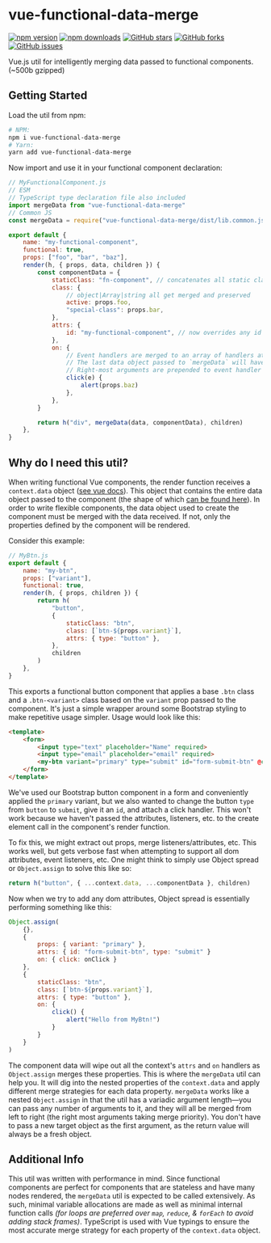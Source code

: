 # vue-functional-data-merge

[![npm version](https://badge.fury.io/js/vue-functional-data-merge.svg)](https://badge.fury.io/js/vue-functional-data-merge)
[![npm downloads](https://img.shields.io/npm/dt/vue-functional-data-merge.svg)](https://www.npmjs.com/package/vue-functional-data-merge)
[![GitHub stars](https://img.shields.io/github/stars/alexsasharegan/vue-functional-data-merge.svg)](https://github.com/alexsasharegan/vue-functional-data-merge/stargazers)
[![GitHub forks](https://img.shields.io/github/forks/alexsasharegan/vue-functional-data-merge.svg)](https://github.com/alexsasharegan/vue-functional-data-merge/network)
[![GitHub issues](https://img.shields.io/github/issues/alexsasharegan/vue-functional-data-merge.svg)](https://github.com/alexsasharegan/vue-functional-data-merge/issues)

Vue.js util for intelligently merging data passed to functional components. (~500b gzipped)

## Getting Started

Load the util from npm:

```sh
# NPM:
npm i vue-functional-data-merge
# Yarn:
yarn add vue-functional-data-merge
```

Now import and use it in your functional component declaration:

```js
// MyFunctionalComponent.js
// ESM
// TypeScript type declaration file also included
import mergeData from "vue-functional-data-merge"
// Common JS
const mergeData = require("vue-functional-data-merge/dist/lib.common.js")

export default {
	name: "my-functional-component",
	functional: true,
	props: ["foo", "bar", "baz"],
	render(h, { props, data, children }) {
		const componentData = {
			staticClass: "fn-component", // concatenates all static classes
			class: {
				// object|Array|string all get merged and preserved
				active: props.foo,
				"special-class": props.bar,
			},
			attrs: {
				id: "my-functional-component", // now overrides any id placed on the component
			},
			on: {
				// Event handlers are merged to an array of handlers at each event.
				// The last data object passed to `mergeData` will have it's event handlers called first.
				// Right-most arguments are prepended to event handler array.
				click(e) {
					alert(props.baz)
				},
			},
		}

		return h("div", mergeData(data, componentData), children)
	},
}
```

## Why do I need this util?

When writing functional Vue components, the render function receives a `context.data` object
([see vue docs](https://vuejs.org/v2/guide/render-function.html#Functional-Components)). This object that contains the
entire data object passed to the component (the shape of which
[can be found here](https://vuejs.org/v2/guide/render-function.html#The-Data-Object-In-Depth)). In order to write
flexible components, the data object used to create the component must be merged with the data received. If not, only
the properties defined by the component will be rendered.

Consider this example:

```js
// MyBtn.js
export default {
	name: "my-btn",
	props: ["variant"],
	functional: true,
	render(h, { props, children }) {
		return h(
			"button",
			{
				staticClass: "btn",
				class: [`btn-${props.variant}`],
				attrs: { type: "button" },
			},
			children
		)
	},
}
```

This exports a functional button component that applies a base `.btn` class and a `.btn-<variant>` class based on the
`variant` prop passed to the component. It's just a simple wrapper around some Bootstrap styling to make repetitive
usage simpler. Usage would look like this:

```html
<template>
	<form>
		<input type="text" placeholder="Name" required>
		<input type="email" placeholder="email" required>
		<my-btn variant="primary" type="submit" id="form-submit-btn" @click="onClick">Submit</my-btn>
	</form>
</template>
```

We've used our Bootstrap button component in a form and conveniently applied the `primary` variant, but we also wanted
to change the button `type` from `button` to `submit`, give it an `id`, and attach a click handler. This won't work
because we haven't passed the attributes, listeners, etc. to the create element call in the component's render function.

To fix this, we might extract out props, merge listeners/attributes, etc. This works well, but gets verbose fast when
attempting to support all dom attributes, event listeners, etc. One might think to simply use Object spread or
`Object.assign` to solve this like so:

```js
return h("button", { ...context.data, ...componentData }, children)
```

Now when we try to add any dom attributes, Object spread is essentially performing something like this:

```js
Object.assign(
	{},
	{
		props: { variant: "primary" },
		attrs: { id: "form-submit-btn", type: "submit" }
		on: { click: onClick }
	},
	{
		staticClass: "btn",
		class: [`btn-${props.variant}`],
		attrs: { type: "button" },
		on: {
			click() {
				alert("Hello from MyBtn!")
			}
		}
	}
)
```

The component data will wipe out all the context's `attrs` and `on` handlers as `Object.assign` merges these properties.
This is where the `mergeData` util can help you. It will dig into the nested properties of the `context.data` and apply
different merge strategies for each data property. `mergeData` works like a nested `Object.assign` in that the util has
a variadic argument length&mdash;you can pass any number of arguments to it, and they will all be merged from left to
right (the right most arguments taking merge priority). You don't have to pass a new target object as the first
argument, as the return value will always be a fresh object.

## Additional Info

This util was written with performance in mind. Since functional components are perfect for components that are
stateless and have many nodes rendered, the `mergeData` util is expected to be called extensively. As such, minimal
variable allocations are made as well as minimal internal function calls _(for loops are preferred over `map`, `reduce`,
& `forEach` to avoid adding stack frames)_. TypeScript is used with Vue typings to ensure the most accurate merge
strategy for each property of the `context.data` object.

